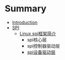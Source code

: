 # Summary

* [Introduction](README.md)
* [SPI](SPI.md)
  * [Linux spi框架简介](SPI/linux-spikuang-jia-jian-jie.md)
    * spi核心层
    * spi控制器驱动层
    * [spi设备驱动层](SPI/linux-spikuang-jia-jian-jie/spishe-bei-qu-dong-ceng.md)

